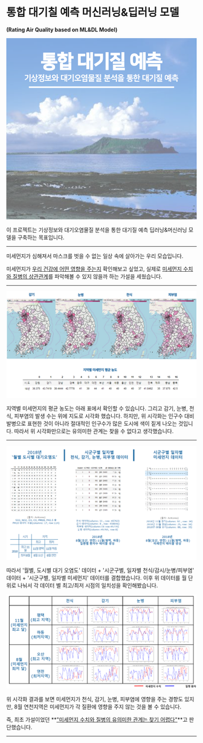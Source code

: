 # 통합 대기칠 예측 머신러닝&딥러닝 모델

**(Rating Air Quality  based on ML&DL Model)**



<img src='./img/fine_dust_img_01.png'>

이 프로젝트는 기상정보와 대기오염물질 분석을 통한 대기질 예측 딥러닝&머신러닝 모델을 구축하는 목표입니다.



<hr>

미세먼지가 심해져서 마스크를 벗을 수 없는 일상 속에 살아가는 우리 모습입니다.

미세먼지가 <u>우리 건강에 어떤 영향을 주는지</u> 확인해보고 싶었고, 실제로 <u>미세먼지 수치와 질병의 상관관계</u>를 파악해볼 수 있지 않을까 하는 가설을 세웠습니다.



<hr>

<img src='./img/fine_dust_img_02.png'>

지역별 미세먼지의 평균 농도는 아래 표에서 확인할 수 있습니다. 그리고 감기, 눈병, 천식, 피부염의 발생 수는 위에 지도로 시각화 했습니다. 하지만, 위 시각화는 인구수 대비 발병으로 표현한 것이 아니라 절대적인 인구수가 많은 도시에 색이 짙게 나오는 것입니다. 따라서 위 시각화만으로는 유의미한 관계는 찾을 수 없다고 생각했습니다.



<hr>

<img src='./img/fine_dust_img_03.png'>

따라서 '월별, 도시별 대기 오염도' 데이터 + '시군구별, 일자별 천식/감시/눈병/피부염' 데이터 + '시군구별, 일자별 미세먼지' 데이터를 결합했습니다. 이후 위 데이터를 월 단위로 나눠서 각 데이터 별 최고/최저 시점의 일치성을 확인해봤습니다.



<img src='./img/fine_dust_img_04.png'>

위 시각화 결과를 보면 미세먼지가 천식, 감기, 눈병, 피부염에 영향을 주는 경향도 있지만, 8월 연천지역은 미세먼지가 각 질환에 영향을 주지 않는 것을 볼 수 있습니다.

즉, 최초 가설이었던 **<u>"미세먼지 수치와 질병의 유의미한 관계는 찾기 어렵다"</u>**고 판단했습니다.

<hr>



